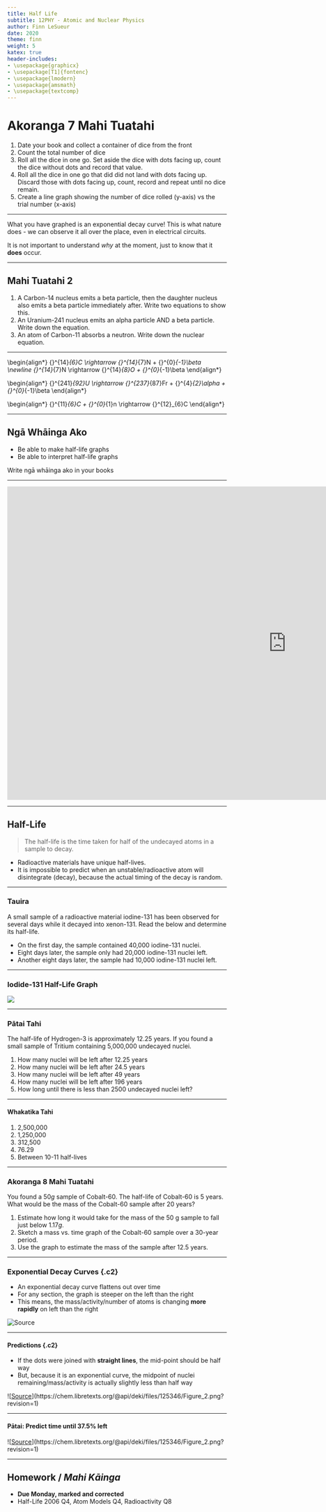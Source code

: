 ```yaml
---
title: Half Life
subtitle: 12PHY - Atomic and Nuclear Physics
author: Finn LeSueur
date: 2020
theme: finn
weight: 5
katex: true
header-includes:
- \usepackage{graphicx}
- \usepackage[T1]{fontenc}
- \usepackage{lmodern}
- \usepackage{amsmath}
- \usepackage{textcomp}
---
```


# Akoranga 7 Mahi Tuatahi

1. Date your book and collect a container of dice from the front
2. Count the total number of dice
3. Roll all the dice in one go. Set aside the dice with dots facing up, count the dice without dots and record that value.
4. Roll all the dice in one go that did did not land with dots facing up. Discard those with dots facing up, count, record and repeat until no dice remain.
5. Create a line graph showing the number of dice rolled (y-axis) vs the trial number (x-axis)

---

What you have graphed is an exponential decay curve! This is what nature does - we can observe it all over the place, even in electrical circuits.

It is not important to understand _why_ at the moment, just to know that it __does__ occur.

---

## Mahi Tuatahi 2

1. A Carbon-14 nucleus emits a beta particle, then the daughter nucleus also emits a beta particle immediately after. Write two equations to show this.
2. An Uranium-241 nucleus emits an alpha particle AND a beta particle. Write down the equation.
3. An atom of Carbon-11 absorbs a neutron. Write down the nuclear equation.

---

\begin{align*}
		{}^{14}_{6}C \rightarrow {}^{14}_{7}N + {}^{0}_{-1}\beta \newline
		{}^{14}_{7}N \rightarrow {}^{14}_{8}O + {}^{0}_{-1}\beta
	\end{align*}

\begin{align*}
	{}^{241}_{92}U \rightarrow {}^{237}_{87}Fr + {}^{4}_{2}\alpha + {}^{0}_{-1}\beta
\end{align*}

\begin{align*}
	{}^{11}_{6}C + {}^{0}_{1}n \rightarrow {}^{12}_{6}C
\end{align*}

---

## Ngā Whāinga Ako

- Be able to make half-life graphs
- Be able to interpret half-life graphs

<p class="instruction">Write ngā whāinga ako in your books</p>

---

<iframe width="1280" height="720" src="https://www.youtube.com/embed/zXw2cOSBB8E" frameborder="0" allow="accelerometer; autoplay; clipboard-write; encrypted-media; gyroscope; picture-in-picture" allowfullscreen></iframe>

---

## Half-Life

> The half-life is the time taken for half of the undecayed atoms in a sample to decay.

- Radioactive materials have unique half-lives.
- It is impossible to predict when an unstable/radioactive atom will disintegrate (decay), because the actual timing of the decay is random.

---

### Tauira

A small sample of a radioactive material iodine-131 has been observed for several days while it decayed into xenon-131. Read the below and determine its half-life.

- On the first day, the sample contained 40,000 iodine-131 nuclei.
- Eight days later, the sample only had 20,000 iodine-131 nuclei left.
- Another eight days later, the sample had 10,000 iodine-131 nuclei left.

---

### Iodide-131 Half-Life Graph

![](../assets/5-half-life-graph.png)

---

### Pātai Tahi

The half-life of Hydrogen-3 is approximately 12.25 years. If you found a small sample of Tritium containing 5,000,000 undecayed nuclei.

1. How many nuclei will be left after 12.25 years
2. How many nuclei will be left after 24.5 years
3. How many nuclei will be left after 49 years
4. How many nuclei will be left after 196 years
5. How long until there is less than 2500 undecayed nuclei left?

---

#### Whakatika Tahi

1. 2,500,000
2. 1,250,000
3. 312,500
4. 76.29
5. Between 10-11 half-lives

---

### Akoranga 8 Mahi Tuatahi

You found a $50 g$ sample of Cobalt-60. The half-life of Cobalt-60 is 5 years.
What would be the mass of the Cobalt-60 sample after 20 years?

1. Estimate how long it would take for the mass of the 50 g sample to fall just below $1.17 g$.
2. Sketch a mass vs. time graph of the Cobalt-60 sample over a 30-year period.
3. Use the graph to estimate the mass of the sample after 12.5 years.

---

### Exponential Decay Curves {.c2}

- An exponential decay curve flattens out over time
- For any section, the graph is steeper on the left than the right
- This means, the mass/activity/number of atoms is changing __more rapidly__ on left than the right

![[Source](https://mathbitsnotebook.com/Algebra1/FunctionGraphs/FNGTypeExponential.html)](https://mathbitsnotebook.com/Algebra1/FunctionGraphs/expdecay2.jpg)

---

#### Predictions {.c2}

- If the dots were joined with __straight lines__, the mid-point should be half way
- But, because it is an exponential curve, the midpoint of nuclei remaining/mass/activity is actually slightly less than half way

![[Source](https://chem.libretexts.org/Bookshelves/Introductory_Chemistry/Book%3A_The_Basics_of_GOB_Chemistry_(Ball_et_al.)/11%3A_Nuclear_Chemistry/11.02%3A_Half-Life)](https://chem.libretexts.org/@api/deki/files/125346/Figure_2.png?revision=1)

---

#### Pātai: Predict time until 37.5% left

![[Source](https://chem.libretexts.org/Bookshelves/Introductory_Chemistry/Book%3A_The_Basics_of_GOB_Chemistry_(Ball_et_al.)/11%3A_Nuclear_Chemistry/11.02%3A_Half-Life)](https://chem.libretexts.org/@api/deki/files/125346/Figure_2.png?revision=1)

---

## Homework / _Mahi Kāinga_

-  __Due Monday, marked and corrected__
- Half-Life 2006 Q4, Atom Models Q4, Radioactivity Q8

